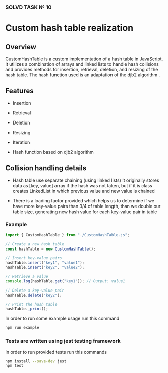 ### SOLVD TASK № 10

# Custom hash table realization

## Overview

CustomHashTable is a custom implementation of a hash table in JavaScript. It utilizes a combination of arrays and linked lists to handle hash collisions and provides methods for insertion, retrieval, deletion, and resizing of the hash table. The hash function used is an adaptation of the djb2 algorithm .

## Features

-   Insertion

-   Retrieval

-   Deletion
-   Resizing
-   Iteration
-   Hash function based on djb2 algorithm

## Collision handling details

-   Hash table use separate chaining (using linked lists) It originally stores data as [key, value] array if the hash was not taken, but if it is class creates LinkedList in which previous value and new value is chained

-   There is a loading factor provided which helps us to determine if we have more key-value pairs than 3/4 of table length, than we double our table size, generating new hash value for each key-value pair in table

### Example

```javascript
import { CustomHashTable } from "./CustomHashTable.js";

// Create a new hash table
const hashTable = new CustomHashTable();

// Insert key-value pairs
hashTable.insert("key1", "value1");
hashTable.insert("key2", "value2");

// Retrieve a value
console.log(hashTable.get("key1")); // Output: value1

// Delete a key-value pair
hashTable.delete("key2");

// Print the hash table
hashTable._print();
```



In order to run some example usage run this command

```bash
npm run example
```

### Tests are written using jest testing framework

In order to run provided tests run this commands

```bash
npm install --save-dev jest
npm test
```
